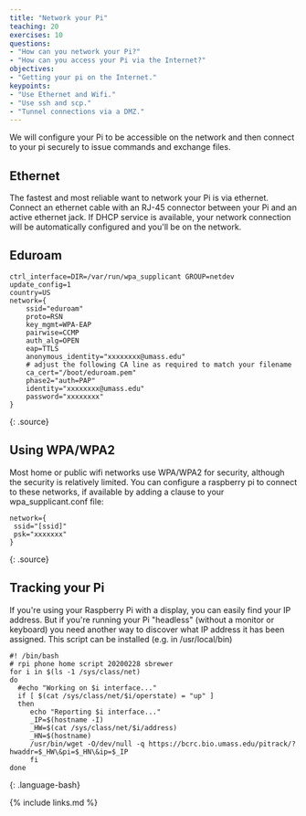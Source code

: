```yaml
---
title: "Network your Pi"
teaching: 20
exercises: 10
questions:
- "How can you network your Pi?"
- "How can you access your Pi via the Internet?"
objectives:
- "Getting your pi on the Internet."
keypoints:
- "Use Ethernet and Wifi."
- "Use ssh and scp."
- "Tunnel connections via a DMZ."
---
```

We will configure your Pi to be accessible on the network and then connect to your pi securely to issue commands and exchange files.

## Ethernet

The fastest and most reliable want to network your Pi is via ethernet. Connect an ethernet cable with an RJ-45 connector between your Pi and an active ethernet jack. If DHCP service is available, your network connection will be automatically configured and you'll be on the network.

## Eduroam

~~~
ctrl_interface=DIR=/var/run/wpa_supplicant GROUP=netdev
update_config=1
country=US
network={
    ssid="eduroam"
    proto=RSN
    key_mgmt=WPA-EAP
    pairwise=CCMP
    auth_alg=OPEN
    eap=TTLS
    anonymous_identity="xxxxxxxx@umass.edu"
    # adjust the following CA line as required to match your filename
    ca_cert="/boot/eduroam.pem"
    phase2="auth=PAP"
    identity="xxxxxxxx@umass.edu"
    password="xxxxxxxx"
}
~~~
{: .source}

## Using WPA/WPA2

Most home or public wifi networks use WPA/WPA2 for security, although the security is relatively limited. You can configure a raspberry pi to connect to these networks, if available by adding a clause to your wpa_supplicant.conf file:

~~~
network={
 ssid="[ssid]"
 psk="xxxxxxx"
}
~~~
{: .source}

## Tracking your Pi

If you're using your Raspberry Pi with a display, you can easily find your IP address. But if you're running your Pi "headless" (without a monitor or keyboard) you need another way to discover what IP address it has been assigned. This script can be installed (e.g. in /usr/local/bin)

~~~
#! /bin/bash
# rpi phone home script 20200228 sbrewer
for i in $(ls -1 /sys/class/net)
do
  #echo "Working on $i interface..."
  if [ $(cat /sys/class/net/$i/operstate) = "up" ]
  then
     echo "Reporting $i interface..."
     _IP=$(hostname -I)
     _HW=$(cat /sys/class/net/$i/address)
     _HN=$(hostname)
     /usr/bin/wget -O/dev/null -q https://bcrc.bio.umass.edu/pitrack/?hwaddr=$_HW\&pi=$_HN\&ip=$_IP
     fi
done
~~~
{: .language-bash}

{% include links.md %}
